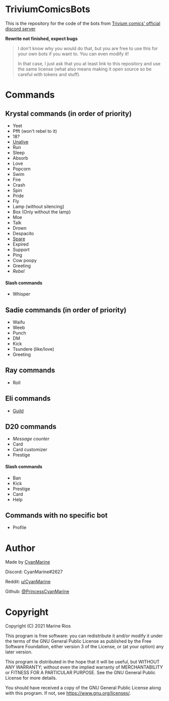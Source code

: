# TriviumComicsBots
This is the repository for the code of the bots from [Trivium comics' official discord server](https://discord.com/invite/sF6Hupjf8S)

**Rewrite not finished, expect bugs**

> I don't know why you would do that, but you are free to use this for your own bots if you want to. You can even modify it!
> 
> In that case, I just ask that you at least link to this repository and use the same license (what also means making it open source so be careful with tokens and stuff).


# Commands
## Krystal commands (in order of priority)
- Yeet
- Pfft (won't rebel to it)
- 18?
- [Unalive][Unalive]
- Run
- Sleep
- Absorb
- Love
- Popcorn
- Swim
- Fire
- Crash
- Spin
- Pride
- Fly
- Lamp (without silencing)
- Box (Only without the lamp)
- Moe
- Talk
- Drown
- Despacito
- [Spare][Spare]
- Expired
- Support
- Ping
- Cow poopy
- Greeting
- *Rebel*
#### Slash commands
- Whisper

## Sadie commands (in order of priority)
- Waifu
- Weeb
- Punch
- DM
- Kick
- Tsundere (like/love)
- Greeting

## Ray commands
- Roll

## Eli commands
- [Guild][Guild]

## D20 commands
- *Message counter*
- Card
- Card customizer
- Prestige
#### Slash commands
- Ban
- Kick
- Prestige
- Card
- Help

## Commands with no specific bot
- Profile


# Author
Made by [CyanMarine](https://cyanmarine.net "My website")

Discord: CyanMarine#2627

Reddit: [u/CyanMarine](https://www.reddit.com/user/CyanMarine "Reddit")

Github: [@PrincessCyanMarine](https://github.com/PrincessCyanMarine "Here!")


# Copyright
Copyright (C) 2021 Marine Rios

This program is free software: you can redistribute it and/or modify it under the terms of the GNU General Public License as published by the Free Software Foundation, either version 3 of the License, or (at your option) any later version.

This program is distributed in the hope that it will be useful, but WITHOUT ANY WARRANTY; without even the implied warranty of MERCHANTABILITY or FITNESS FOR A PARTICULAR PURPOSE.  See the GNU General Public License for more details.

You should have received a copy of the GNU General Public License along with this program.  If not, see <https://www.gnu.org/licenses/>.





[spare]: https://github.com/PrincessCyanMarine/TriviumComicsBotsTypeScript/wiki/Spare "Open on wiki"

[unalive]: https://github.com/PrincessCyanMarine/TriviumComicsBotsTypeScript/wiki/Unalive "Open on wiki"

[guild]: https://github.com/PrincessCyanMarine/TriviumComicsBotsTypeScript/wiki/Guild "Open on wiki"